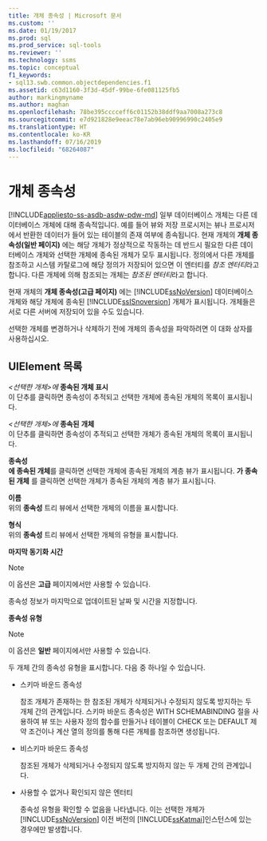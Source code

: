 ```yaml
---
title: 개체 종속성 | Microsoft 문서
ms.custom: ''
ms.date: 01/19/2017
ms.prod: sql
ms.prod_service: sql-tools
ms.reviewer: ''
ms.technology: ssms
ms.topic: conceptual
f1_keywords:
- sql13.swb.common.objectdependencies.f1
ms.assetid: c63d1160-3f3d-45df-99be-6fe081125fb5
author: markingmyname
ms.author: maghan
ms.openlocfilehash: 78be395cccceff6c01152b38ddf9aa7008a273c8
ms.sourcegitcommit: e7d921828e9eeac78e7ab96eb90996990c2405e9
ms.translationtype: HT
ms.contentlocale: ko-KR
ms.lasthandoff: 07/16/2019
ms.locfileid: "68264087"
---
```

# <a name="object-dependencies"></a>개체 종속성
[!INCLUDE[appliesto-ss-asdb-asdw-pdw-md](../../includes/appliesto-ss-asdb-asdw-pdw-md.md)]
일부 데이터베이스 개체는 다른 데이터베이스 개체에 대해 종속적입니다. 예를 들어 뷰와 저장 프로시저는 뷰나 프로시저에서 반환한 데이터가 들어 있는 테이블의 존재 여부에 종속됩니다. 현재 개체의 **개체 종속성(일반 페이지)** 에는 해당 개체가 정상적으로 작동하는 데 반드시 필요한 다른 데이터베이스 개체와 선택한 개체에 종속된 개체가 모두 표시됩니다. 정의에서 다른 개체를 참조하고 시스템 카탈로그에 해당 정의가 저장되어 있으면 이 엔터티를 *참조 엔터티*라고 합니다. 다른 개체에 의해 참조되는 개체는 *참조된 엔터티*라고 합니다.  
  
현재 개체의 **개체 종속성(고급 페이지)** 에는 [!INCLUDE[ssNoVersion](../../includes/ssnoversion-md.md)] 데이터베이스 개체와 해당 개체에 종속된 [!INCLUDE[ssISnoversion](../../includes/ssisnoversion-md.md)] 개체가 표시됩니다. 개체들은 서로 다른 서버에 저장되어 있을 수도 있습니다.  
  
선택한 개체를 변경하거나 삭제하기 전에 개체의 종속성을 파악하려면 이 대화 상자를 사용하십시오.  
  
## <a name="uielement-list"></a>UIElement 목록  
_\<선택한 개체>에_ **종속된 개체 표시**  
이 단추를 클릭하면 종속성이 추적되고 선택한 개체에 종속된 개체의 목록이 표시됩니다.  
  
_\<선택한 개체>에_ **종속된** **개체**  
이 단추를 클릭하면 종속성이 추적되고 선택한 개체가 종속된 개체의 목록이 표시됩니다.  
  
**종속성**  
*<selected object>* **에 종속된 개체**를 클릭하면 선택한 개체에 종속된 개체의 계층 뷰가 표시됩니다. *<selected object>* **가 **종속된 개체**** 를 클릭하면 선택한 개체가 종속된 개체의 계층 뷰가 표시됩니다.  
  
**이름**  
위의 **종속성** 트리 뷰에서 선택한 개체의 이름을 표시합니다.  
  
**형식**  
위의 **종속성** 트리 뷰에서 선택한 개체의 유형을 표시합니다.  
  
**마지막 동기화 시간**  
> [!NOTE]  
> 이 옵션은 **고급** 페이지에서만 사용할 수 있습니다.  
  
종속성 정보가 마지막으로 업데이트된 날짜 및 시간을 지정합니다.  
  
**종속성 유형**  
> [!NOTE]  
> 이 옵션은 **일반** 페이지에서만 사용할 수 있습니다.  
  
두 개체 간의 종속성 유형을 표시합니다. 다음 중 하나일 수 있습니다.  
  
-   스키마 바운드 종속성  
  
    참조 개체가 존재하는 한 참조된 개체가 삭제되거나 수정되지 않도록 방지하는 두 개체 간의 관계입니다. 스키마 바운드 종속성은 WITH SCHEMABINDING 절을 사용하여 뷰 또는 사용자 정의 함수를 만들거나 테이블이 CHECK 또는 DEFAULT 제약 조건이나 계산 열의 정의를 통해 다른 개체를 참조하면 생성됩니다.  
  
-   비스키마 바운드 종속성  
  
    참조된 개체가 삭제되거나 수정되지 않도록 방지하지 않는 두 개체 간의 관계입니다.  
  
-   사용할 수 없거나 확인되지 않은 엔터티  
  
    종속성 유형을 확인할 수 없음을 나타냅니다. 이는 선택한 개체가 [!INCLUDE[ssNoVersion](../../includes/ssnoversion-md.md)] 이전 버전의 [!INCLUDE[ssKatmai](../../includes/sskatmai_md.md)]인스턴스에 있는 경우에만 발생합니다.  
  
